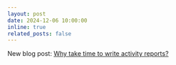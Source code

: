 ```yaml
---
layout: post
date: 2024-12-06 10:00:00
inline: true
related_posts: false
---
```


New blog post: [Why take time to write activity reports?](/blog/2024/importance-of-reporting/)

